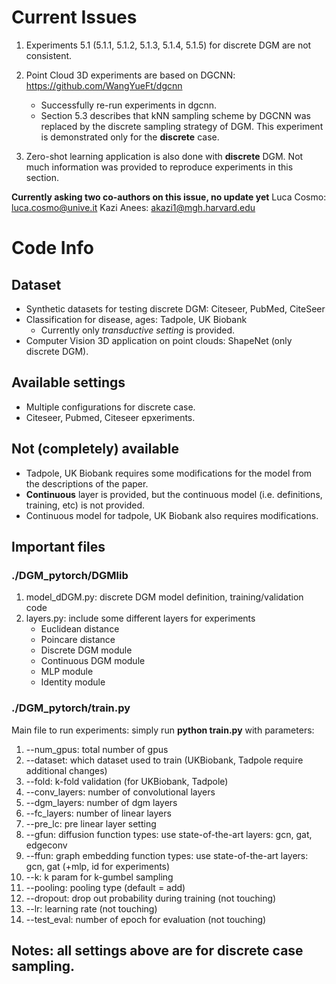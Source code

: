 # Current Issues 
1. Experiments 5.1 (5.1.1, 5.1.2, 5.1.3, 5.1.4, 5.1.5) for discrete DGM are not consistent. 
2. Point Cloud 3D experiments are based on DGCNN: https://github.com/WangYueFt/dgcnn
    - Successfully re-run experiments in dgcnn.
    - Section 5.3 describes that kNN sampling scheme by DGCNN was replaced by the discrete sampling strategy of DGM. This experiment is demonstrated only for the **discrete** case. 

3. Zero-shot learning application is also done with **discrete** DGM. Not much information was provided to reproduce experiments in this section.

**Currently asking two co-authors on this issue, no update yet**
Luca Cosmo: luca.cosmo@unive.it
Kazi Anees: akazi1@mgh.harvard.edu

# Code Info
## Dataset
- Synthetic datasets for testing discrete DGM: Citeseer, PubMed, CiteSeer
- Classification for disease, ages: Tadpole, UK Biobank
    - Currently only *transductive setting* is provided.
- Computer Vision 3D application on point clouds: ShapeNet (only discrete DGM).

## Available settings
- Multiple configurations for discrete case.
- Citeseer, Pubmed, Citeseer epxeriments.

## Not (completely) available
- Tadpole, UK Biobank requires some modifications for the model from the descriptions of the paper.
- **Continuous** layer is provided, but the continuous model (i.e. definitions, training, etc) is not provided.
- Continuous model for tadpole, UK Biobank also requires modifications.

## Important files
### ./DGM_pytorch/DGMlib
1. model_dDGM.py: discrete DGM model definition, training/validation code
2. layers.py: include some different layers for experiments
    - Euclidean distance
    - Poincare distance
    - Discrete DGM module
    - Continuous DGM module
    - MLP module
    - Identity module
### ./DGM_pytorch/train.py
Main file to run experiments: simply run **python train.py** with parameters:

1. --num_gpus: total number of gpus
2. --dataset: which dataset used to train (UKBiobank, Tadpole require additional changes)
3. --fold: k-fold validation (for UKBiobank, Tadpole)
4. --conv_layers: number of convolutional layers
5. --dgm_layers: number of dgm layers
6. --fc_layers: number of linear layers
7. --pre_lc: pre linear layer setting
8. --gfun: diffusion function types: use state-of-the-art layers: gcn, gat, edgeconv
9. --ffun: graph embedding function types: use state-of-the-art layers: gcn, gat (+mlp, id for experiments)
10. --k: k param for k-gumbel sampling
11. --pooling: pooling type (default = add)
12. --dropout: drop out probability during training (not touching)
13. --lr: learning rate (not touching)
14. --test_eval: number of epoch for evaluation (not touching)

## Notes: all settings above are for discrete case sampling.

